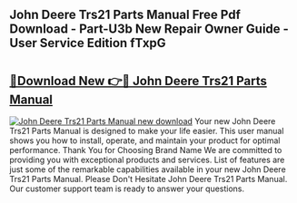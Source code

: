 ## John Deere Trs21 Parts Manual Free Pdf Download - Part-U3b New Repair Owner Guide - User Service Edition fTxpG

# <h2><a href="http://bc92408.oget.top/?id=John+Deere+Trs21+Parts+Manual">🔗Download New 👉🔴 John Deere Trs21 Parts Manual</a></h2>

[![John Deere Trs21 Parts Manual new download](https://i.imgur.com/5g1atiW.png)](http://bc92408.oget.top/?id=John+Deere+Trs21+Parts+Manual)
Your new John Deere Trs21 Parts Manual is designed to make your life easier. This user manual shows you how to install, operate, and maintain your product for optimal performance. Thank You for Choosing Brand Name We are committed to providing you with exceptional products and services. List of features are just some of the remarkable capabilities available in your new John Deere Trs21 Parts Manual. Please Don't Hesitate John Deere Trs21 Parts Manual. Our customer support team is ready to answer your questions.
